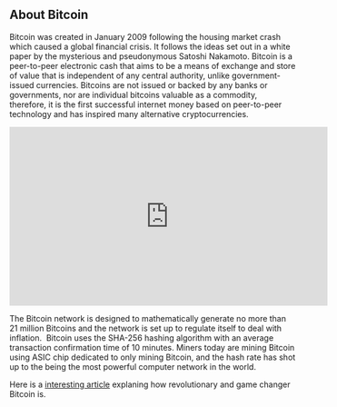## About Bitcoin

Bitcoin was created in January 2009 following the housing market crash which caused a global financial crisis. It follows the ideas set out in a white paper by the mysterious and pseudonymous Satoshi Nakamoto. Bitcoin is a peer-to-peer electronic cash that aims to be a means of exchange and store of value that is independent of any central authority, unlike government-issued currencies. Bitcoins are not issued or backed by any banks or governments, nor are individual bitcoins valuable as a commodity, therefore, it is the first successful internet money based on peer-to-peer technology and has inspired many alternative cryptocurrencies.

<iframe width="560" height="315" src="https://www.youtube.com/embed/bBC-nXj3Ng4" frameborder="0" allow="accelerometer; autoplay; clipboard-write; encrypted-media; gyroscope; picture-in-picture" allowfullscreen></iframe>

The Bitcoin network is designed to mathematically generate no more than 21 million Bitcoins and the network is set up to regulate itself to deal with inflation.  Bitcoin uses the SHA-256 hashing algorithm with an average transaction confirmation time of 10 minutes. Miners today are mining Bitcoin using ASIC chip dedicated to only mining Bitcoin, and the hash rate has shot up to the being the most powerful computer network in the world.

Here is a <a target="_blank" href="https://vijayboyapati.medium.com/the-bullish-case-for-bitcoin-6ecc8bdecc1">interesting article</a> explaning how revolutionary and game changer Bitcoin is.
